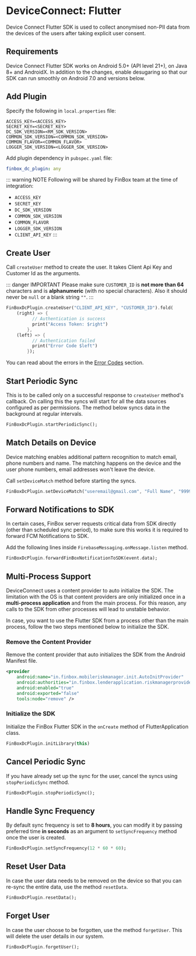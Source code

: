 # DeviceConnect: Flutter

Device Connect Flutter SDK is used to collect anonymised non-PII data from the devices of the users after taking explicit user consent.

## Requirements

Device Connect Flutter SDK works on Android 5.0+ (API level 21+), on Java 8+ and AndroidX. In addition to the changes, enable desugaring so that our SDK can run smoothly on Android 7.0 and versions below.

<CodeSwitcher :languages="{kotlin:'Kotlin',groovy:'Groovy'}">
<template v-slot:kotlin>

```kotlin
android {
    ...
    defaultConfig {
        ...
        // Minimum 5.0+ devices
        minSdkVersion(21)
        ...
    }
    ...
    compileOptions {
        // Flag to enable support for the new language APIs
        coreLibraryDesugaringEnabled = true
        // Sets Java compatibility to Java 8
        sourceCompatibility = JavaVersion.VERSION_1_8
        targetCompatibility = JavaVersion.VERSION_1_8
    }
    // For Kotlin projects
    kotlinOptions {
        jvmTarget = "1.8"
    }
}

dependencies {
    coreLibraryDesugaring("com.android.tools:desugar_jdk_libs:1.1.5")
}
```

</template>
<template v-slot:groovy>

```groovy
android {
    ...
    defaultConfig {
        ...
        // Minimum 5.0+ devices
        minSdkVersion 21
        ...
    }
    ...
    compileOptions {
        // Flag to enable support for the new language APIs
        coreLibraryDesugaringEnabled true
        // Sets Java compatibility to Java 8
        sourceCompatibility JavaVersion.VERSION_1_8
        targetCompatibility JavaVersion.VERSION_1_8
    }
    // For Kotlin projects
    kotlinOptions {
        jvmTarget = "1.8"
    }
}

dependencies {
    coreLibraryDesugaring 'com.android.tools:desugar_jdk_libs:1.1.5'
}
```

</template>
</CodeSwitcher>

## Add Plugin

Specify the following in `local.properties` file:
  
  ```properties
  ACCESS_KEY=<ACCESS_KEY>
  SECRET_KEY=<SECRET_KEY>
  DC_SDK_VERSION=<RM_SDK_VERSION>
  COMMON_SDK_VERSION=<COMMON_SDK_VERSION>
  COMMON_FLAVOR=<COMMON_FLAVOR>
  LOGGER_SDK_VERSION=<LOGGER_SDK_VERSION>
  ```

Add plugin dependency in `pubspec.yaml` file:

  ```yml
  finbox_dc_plugin: any
  ```

::: warning NOTE
Following will be shared by FinBox team at the time of integration:

- `ACCESS_KEY`
- `SECRET_KEY`
- `DC_SDK_VERSION`
- `COMMON_SDK_VERSION`
- `COMMON_FLAVOR`
- `LOGGER_SDK_VERSION`
- `CLIENT_API_KEY`
:::

## Create User

Call `createUser` method to create the user. It takes Client Api Key and Customer Id as the arguments.

::: danger IMPORTANT
Please make sure `CUSTOMER_ID` is **not more than 64** characters and is **alphanumeric** (with no special characters). Also it should never be `null` or a blank string `""`.
:::

```dart
FinBoxDcPlugin.createUser("CLIENT_API_KEY", "CUSTOMER_ID").fold(
    (right) => {
          // Authentication is success
          print("Access Token: $right")
        },
    (left) => {
          // Authentication failed
          print("Error Code $left")
        });
```

You can read about the errors in the [Error Codes](/device-connect/error-codes.html) section.

## Start Periodic Sync

This is to be called only on a successful response to `createUser` method's callback. On calling this the syncs will start for all the data sources configured as per permissions. The method below syncs data in the background at regular intervals.

```dart
FinBoxDcPlugin.startPeriodicSync();
```

## Match Details on Device

Device matching enables additional pattern recognition to match email, phone numbers and name. The matching happens on the device and the user phone numbers, email addresses won't leave the device.

Call `setDeviceMatch` method before starting the syncs.

```dart
FinBoxDcPlugin.setDeviceMatch("useremail@gmail.com", "Full Name", "9999999999");
```

## Forward Notifications to SDK

In certain cases, FinBox server requests critical data from SDK directly (other than scheduled sync period), to make sure this works it is required to forward FCM Notifications to SDK.

Add the following lines inside `FirebaseMessaging.onMessage.listen` method.

```dart
FinBoxDcPlugin.forwardFinBoxNotificationToSDK(event.data);
```

## Multi-Process Support

DeviceConnect uses a content provider to auto initialize the SDK. The limitation with the OS is that content providers are only initialized once in a **multi-process application** and from the main process. For this reason, any calls to the SDK from other processes will lead to unstable behavior.

In case, you want to use the Flutter SDK from a process other than the main process, follow the two steps mentioned below to initialize the SDK.

### Remove the Content Provider

Remove the content provider that auto initializes the SDK from the Android Manifest file.

```xml
<provider
    android:name="in.finbox.mobileriskmanager.init.AutoInitProvider"
    android:authorities="in.finbox.lenderapplication.riskmanagerprovider"
    android:enabled="true"
    android:exported="false"
    tools:node="remove" />
```

### Initialize the SDK

Initialize the FinBox Flutter SDK in the `onCreate` method of FlutterApplication class.

```dart
FinBoxDcPlugin.initLibrary(this)
```

## Cancel Periodic Sync

If you have already set up the sync for the user, cancel the syncs using `stopPeriodicSync` method.

```dart
FinBoxDcPlugin.stopPeriodicSync();
```

## Handle Sync Frequency

By default sync frequency is set to **8 hours**, you can modify it by passing preferred time **in seconds** as an argument to `setSyncFrequency` method once the user is created.

```dart
FinBoxDcPlugin.setSyncFrequency(12 * 60 * 60);
```

## Reset User Data

In case the user data needs to be removed on the device so that you can re-sync the entire data, use the method `resetData`.

```dart
FinBoxDcPlugin.resetData();
```

## Forget User

In case the user choose to be forgotten, use the method `forgetUser`. This will delete the user details in our system.

```dart
FinBoxDcPlugin.forgetUser();
```

